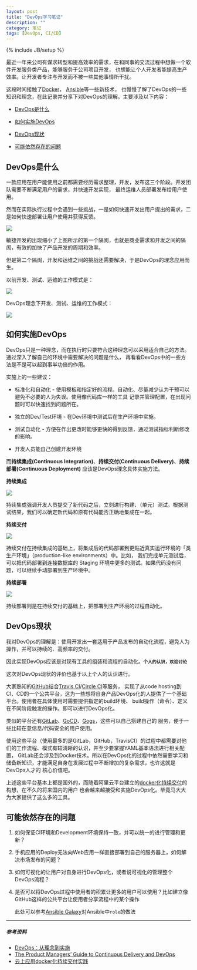 ```yaml
---
layout: post
title: "DevOps学习笔记"
description: ""
category: 笔记
tags: [DevOps, CI/CD]
---
```

{% include JB/setup %}

最近一年来公司有谋求转型和提高效率的需求，在和同事的交流过程中想做一个软件开发服务类产品，能够服务于公司项目开发，
也想能让个人开发者能提高生产效率。让开发者专注与开发而不被一些其他事情所干扰。

这段时间接触了[Docker](https://www.docker.com/)， [Ansible](https://www.ansible.com/)等一些新技术，
也慢慢了解了DevOps的一些知识和理念，在此记录并分享下对DevOps的理解。主要涉及以下内容：

- [DevOps是什么](#devops是什么)

- [如何实施DevOps](#如何实施devops)

- [DevOps现状](#devops现状)

- [可能依然存在的问题](#可能依然存在的问题)

## DevOps是什么

一款应用在用户能使用之前都需要经历需求整理，开发，发布这三个阶段。开发团队需要不断满足用户的需求，并快速开发实现，
最终运维人员部署发布给用户使用。

然而在实际执行过程中会遇到一些挑战，一是如何快速开发出用户提出的需求，二是如何快速部署让用户使用并获得反馈。

![](/assets/img/dev-gap.png)

敏捷开发的出现缩小了上图所示的第一个隔阂，也就是商业需求和开发之间的隔阂，有效的加快了产品开发的周期和效率。

但是第二个隔阂，开发和运维之间的挑战还需要解决，于是DevOps的理念应用而生。

以前开发、测试、运维的工作模式是：

![](/assets/img/old-dev-workflow.png)

DevOps理念下开发、测试、运维的工作模式：

![](/assets/img/devops-workflow.png)

## 如何实施DevOps

DevOps只是一种理念，而在执行时只要符合这种理念可以采用适合自己的方法。通过深入了解自己的环境中需要解决的问题是什么，
再看看DevOps中的一些方法是不是可以起到事半功倍的作用。

实施上的一些建议：

- 标准化和自动化 - 使用模板和指定好的流程。自动化、尽量减少认为干预可以避免不必要的人为失误。使用像代码库一样的工具
记录并管理配置，在出现问题时可以快速找到问题所在。

- 独立的Dev/Test环境 - 在Dev环境中测试后在生产环境中实施。

- 测试自动化 - 方便在作出更改时能够更快的得到反馈，通过测试指标判断修改的影响。

- 开发人员能自己创建开发环境

而**持续集成(Continuous Integration)**、**持续交付(Continuous Delivery)**、**持续部署(Continuous Deployment)**
应该是DevOps理念具体实施方法。

**持续集成**

![](/assets/img/devops-ci.png)

持续集成强调开发人员提交了新代码之后，立刻进行构建、（单元）测试。根据测试结果，我们可以确定新代码和原有代码能否正确地集成在一起。

**持续交付**

![](/assets/img/devops-cd.png)

持续交付在持续集成的基础上，将集成后的代码部署到更贴近真实运行环境的「类生产环境」（production-like environments）中。比如，
我们完成单元测试后，可以把代码部署到连接数据库的 Staging 环境中更多的测试。如果代码没有问题，可以继续手动部署到生产环境中。

**持续部署**

![](/assets/img/devops-cdeploy.png)

持续部署则是在持续交付的基础上，把部署到生产环境的过程自动化。

## DevOps现状

我对DevOps的理解是：使用开发出一套适用于产品发布的自动化流程，避免人为操作，并可以持续的、高频率的交付。

因此实现DevOps应该是对现有工具的组装和流程的自动化。**`个人的认识，欢迎讨论`**

这次对DevOps现状的评价也基于以上个人的认识进行。

大家熟知的[GitHub](https://github.com)结合[Travis CI](https://travis-ci.org)/[Circle CI](https://circleci.com)等服务，
实现了从code hosting到CI、CD的一个公共平台，这为一些想将自身产品DevOps化的人提供了一个基础平台。使用者在具体使用时需要提供指定的build环境、
build操作（命令）、定义在不同阶段触发的操作。即可以进行DevOps化。

类似的平台还有[GitLab](https://gitlab.com)、[GoCD](https://www.gocd.io)、[Gogs](https://gogs.io)，这些可以自己搭建自己的
服务，便于一些比较在意信息/代码安全的用户使用。

使用这些平台（使用最多的是GitLab，GitHub，TravisCI）的过程中都需要对他们的工作流程、模式有较清晰的认识，并至少要掌握YAML基本语法进行相关配置，
GitLab还会涉及到Docker技术。所以在DevOps化的过程中依然需要学习和储备新知识，才能满足自身在发展过程中不断增加的复杂需求，也许这就是DevOps人才的
核心价值吧。

上述这些平台基本上都是国外的，而随着阿里云平台建立的[docker化持续交付](https://yq.aliyun.com/articles/32071)的构想，在不久的将来国内的用户
也会越来越接受和实施DevOps化。毕竟马大大为大家提供了这么多的工具。

## 可能依然存在的问题

1. 如何保证CI环境和Development环境保持一致，并可以统一的进行管理和更新？

2. 手机应用的Deploy无法向Web应用一样直接部署到自己的服务器上，如何解决市场发布的问题？

3. 如何可视化的让用户对自身进行DevOps化，或者说可视化的管理整个DevOps流程？

4. 是否可以将DevOps过程中使用者的积累让更多的用户可以使用？比如建立像GitHub这样的公共平台让使用者分享流程中的某个操作

    此处可以参考[Ansible Galaxy](https://galaxy.ansible.com/)对Ansible中`role`的做法

---

##### 参考资料
- [DevOps：从理念到实施](http://os.51cto.com/art/201404/436794.htm)
- [The Product Managers’ Guide to Continuous Delivery and DevOps](http://www.mindtheproduct.com/2016/02/what-the-hell-are-ci-cd-and-devops-a-cheatsheet-for-the-rest-of-us/)
- [云上应用docker化持续交付实践](https://yq.aliyun.com/articles/32071)
